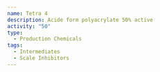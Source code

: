 ```yaml
---
name: Tetra 4
description: Acide form polyacrylate 50% active
activity: "50"
type:
  - Production Chemicals
tags:
  - Intermediates
  - Scale Inhibitors
---
```

